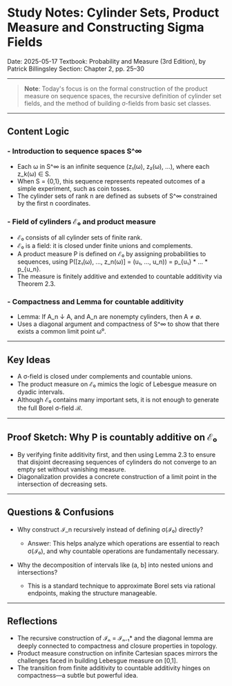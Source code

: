 # Study Notes: Cylinder Sets, Product Measure and Constructing Sigma Fields

Date: 2025-05-17
Textbook: Probability and Measure (3rd Edition), by Patrick Billingsley
Section: Chapter 2, pp. 25–30

---

> **Note**:
> Today's focus is on the formal construction of the product measure on sequence spaces, the recursive definition of cylinder set fields, and the method of building σ-fields from basic set classes.

---

## Content Logic

### - Introduction to sequence spaces S^∞

* Each ω in S^∞ is an infinite sequence (z₁(ω), z₂(ω), ...), where each z\_k(ω) ∈ S.
* When S = {0,1}, this sequence represents repeated outcomes of a simple experiment, such as coin tosses.
* The cylinder sets of rank n are defined as subsets of S^∞ constrained by the first n coordinates.

### - Field of cylinders ℰ₀ and product measure

* ℰ₀ consists of all cylinder sets of finite rank.
* ℰ₀ is a field: it is closed under finite unions and complements.
* A product measure P is defined on ℰ₀ by assigning probabilities to sequences, using
  P(\[z₁(ω), ..., z\_n(ω)] = (u₁, ..., u\_n)) = p\_{u₁} \* ... \* p\_{u\_n}.
* The measure is finitely additive and extended to countable additivity via Theorem 2.3.

### - Compactness and Lemma for countable additivity

* Lemma: If A\_n ↓ A, and A\_n are nonempty cylinders, then A ≠ ∅.
* Uses a diagonal argument and compactness of S^∞ to show that there exists a common limit point ω⁰.

---

## Key Ideas

* A σ-field is closed under complements and countable unions.
* The product measure on ℰ₀ mimics the logic of Lebesgue measure on dyadic intervals.
* Although ℰ₀ contains many important sets, it is not enough to generate the full Borel σ-field ℬ.

---

## Proof Sketch: Why P is countably additive on ℰ₀

* By verifying finite additivity first, and then using Lemma 2.3 to ensure that disjoint decreasing sequences of cylinders do not converge to an empty set without vanishing measure.
* Diagonalization provides a concrete construction of a limit point in the intersection of decreasing sets.

---

## Questions & Confusions

* Why construct ℐ\_n recursively instead of defining σ(ℐ₀) directly?

  * Answer: This helps analyze which operations are essential to reach σ(ℐ₀), and why countable operations are fundamentally necessary.
* Why the decomposition of intervals like (a, b] into nested unions and intersections?

  * This is a standard technique to approximate Borel sets via rational endpoints, making the structure manageable.

---

## Reflections

* The recursive construction of ℐₙ = ℐₙ₋₁\* and the diagonal lemma are deeply connected to compactness and closure properties in topology.
* Product measure construction on infinite Cartesian spaces mirrors the challenges faced in building Lebesgue measure on \[0,1].
* The transition from finite additivity to countable additivity hinges on compactness—a subtle but powerful idea.
